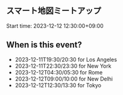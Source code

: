 ## スマート地図ミートアップ
Start time: 2023-12-12 12:30:00+09:00

## When is this event?

- 2023-12-11T19:30/20:30 for Los Angeles
- 2023-12-11T22:30/23:30 for New York
- 2023-12-12T04:30/05:30 for Rome
- 2023-12-12T09:00/10:00 for New Delhi
- 2023-12-12T12:30/13:30 for Tokyo
